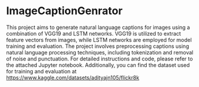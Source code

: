 # ImageCaptionGenrator
This project aims to generate natural language captions for images using a combination of VGG19 and LSTM networks. VGG19 is utilized to extract feature vectors from images, while LSTM networks are employed for model training and evaluation. The project involves preprocessing captions using natural language processing techniques, including tokenization and removal of noise and punctuation. For detailed instructions and code, please refer to the attached Jupyter notebook. Additionally, you can find the dataset used for training and evaluation at https://www.kaggle.com/datasets/adityajn105/flickr8k 
